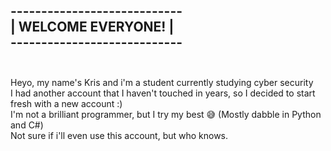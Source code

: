 <h2>
 ---------------------------- <br />
|            WELCOME EVERYONE!           |<br />
 ---------------------------- <br /><br />
</h2>
Heyo, my name's Kris and i'm a student currently studying cyber security<br />
I had another account that I haven't touched in years, so I decided to start fresh with a new account :)<br />
I'm not a brilliant programmer, but I try my best 😅 (Mostly dabble in Python and C#)<br />
Not sure if i'll even use this account, but who knows.
